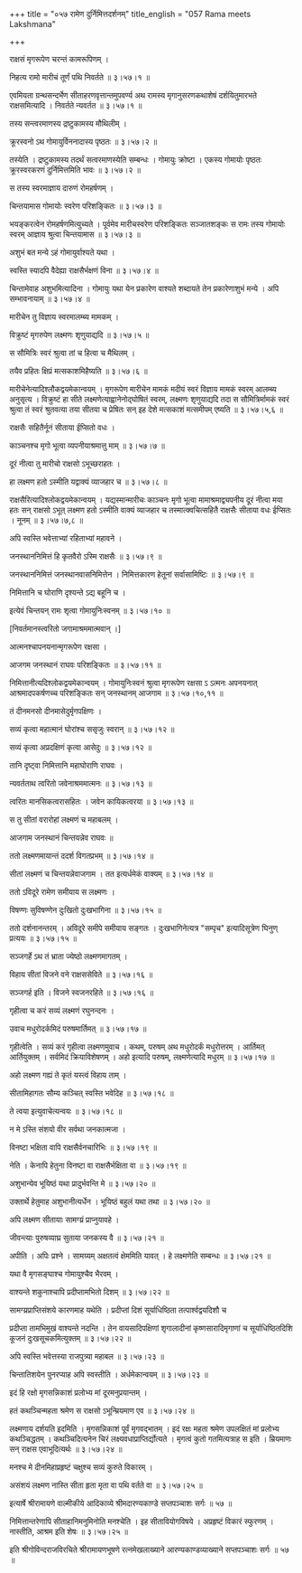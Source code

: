 +++
title = "०५७ रामेण दुर्निमित्तदर्शनम्"
title_english = "057 Rama meets Lakshmana"

+++


राक्षसं मृगरूपेण चरन्तं कामरूपिणम् ।  

निहत्य रामो मारीचं तूर्णं पथि निवर्तते  ॥  ३।५७।१  ॥   

एवमियता ग्रन्थसन्दर्भेण सीताहरणवृत्तान्तमुपवर्ण्य अथ रामस्य
मृगानुसरणकथाशेषं दर्शयितुमारभते राक्षसमित्यादि । निवर्तते न्यवर्तत  ॥ 
३।५७।१  ॥   

  

तस्य सन्त्वरमाणस्य द्रष्टुकामस्य मौथिलीम् ।  

क्रूरस्वनो ऽथ गोमायुर्विननादास्य पृष्ठतः  ॥  ३।५७।२  ॥   

तस्येति । द्रष्टुकामस्य तदर्थं सत्वरमाणस्येति सम्बन्धः । गोमायुः
क्रोष्टा । एकस्य गोमायोः पृष्ठतः क्रूरस्वरकरणं दुर्निमित्तमिति भावः  ॥ 
३।५७।२  ॥   

  

स तस्य स्वरमाज्ञाय दारुणं रोमहर्षणम् ।  

चिन्तयामास गोमायोः स्वरेण परिशङ्कितः  ॥  ३।५७।३  ॥   

भयङ्करत्वेन रोमहर्षणमित्युच्यते । पूर्वमेव मारीचस्वरेण परिशङ्कितः
सञ्जातशङ्कः स रामः तस्य गोमायोः स्वरम् आज्ञाय श्रुत्वा चिन्तयामास  ॥ 
३।५७।३  ॥   

  

अशुभं बत मन्ये ऽहं गोमायुर्वाश्यते यथा ।  

स्वस्ति स्यादपि वैदेह्या राक्षसैर्भक्षणं विना  ॥  ३।५७।४  ॥   

चिन्तामेवाह अशुभमित्यादिना । गोमायुः यथा येन प्रकारेण वाश्यते शब्दायते
तेन प्रकारेणाशुभं मन्ये । अपि सम्भावनायाम्  ॥  ३।५७।४  ॥   

  

मारीचेन तु विज्ञाय स्वरमालम्ब्य मामकम् ।  

विक्रुष्टं मृगरुपेण लक्ष्मणः शृणुयाद्यदि  ॥  ३।५७।५  ॥   

स सौमित्रिः स्वरं श्रुत्वा तां च हित्वा च मैथिलम् ।  

तयैव प्रहितः क्षिप्रं मत्सकाशमिहैष्यति  ॥  ३।५७।६  ॥   

मारीचेनेत्यादिश्लौकद्वयमेकान्वयम् । मृगरूपेण मारीचेन मामकं मदीयं स्वरं
विज्ञाय मामकं स्वरम् आलम्ब्य अनुसृत्य । विक्रुष्टं हा सीते
लक्ष्मणेत्याह्वानेनोद्घोषितं स्वरम्, लक्ष्मणः शृणुयाद्यदि तदा स
सौमित्रिर्मामकं स्वरं श्रुत्वा तं स्वरं श्रुतवत्या तया सीतया च प्रेषितः
सन् इह देशे मत्सकाशं मत्समीपम् एष्यति  ॥  ३।५७।५,६  ॥   

  

राक्षसैः सहितैर्नूनं सीताया ईप्सितो वधः ।  

काञ्चनश्च मृगो भूत्वा व्यपनीयाश्रमात्तु माम्  ॥  ३।५७।७  ॥   

दूरं नीत्वा तु मारीचो राक्षसो ऽभूच्छराहतः ।  

हा लक्ष्मण हतो ऽस्मीति यद्वाक्यं व्याजहार च  ॥  ३।५७।८  ॥   

राक्षसैरित्यादिश्लोकद्वयमेकान्वयम् । यद्यस्मान्मारीचः काञ्चनः मृगो
भूत्वा मामाश्रमाद्व्यपनीय दूरं नीत्वा मया हतः सन् राक्षसो ऽभूत् लक्ष्मण
हतो ऽस्मीति वाक्यं व्याजहार च तस्मात्क्वचित्सहितै राक्षसैः सीताया वधः
ईप्सितः । नूनम्  ॥  ३।५७।७,८  ॥   

  

अपि स्वस्ति भवेत्ताभ्यां रहिताभ्यां महावने ।  

जनस्थाननिमित्तं हि कृतवैरो ऽस्मि राक्षसैः  ॥  ३।५७।९  ॥   

जनस्थाननिमित्तं जनस्थानवासनिमित्तेन । निमित्तकारण हेतूनां सर्वासामिष्टिः
 ॥  ३।५७।९  ॥   

  

निमित्तानि च घोराणि दृश्यन्ते ऽद्य बहूनि च ।  

इत्येवं चिन्तयन् रामः शृत्वा गोमायुनिःस्वनम्  ॥  ३।५७।१०  ॥   

\[निवर्तमानस्त्वरितो जगामाश्रममात्मवान् ।\]  

आत्मनश्चापनयनान्मृगरूपेण रक्षसा ।  

आजगम जनस्थानं राघवः परिशङ्कितः  ॥  ३।५७।११  ॥   

निमित्तानीत्यदिश्लोकद्वयमेकान्वयम् । गोमायुनिःस्वनं श्रुत्वा मृगरूपेण
रक्षसा ऽ ऽत्मनः अपनयनात् आश्रमादपकर्षणच्च परिशङ्कितः सन् जनस्थानम् आजगाम
 ॥  ३।५७।१०,११  ॥   

  

तं दीनमनसो दीनमासेदुर्मृगपक्षिणः ।  

सव्यं कृत्वा महात्मानं घोरांश्च ससृजुः स्वरान्  ॥  ३।५७।१२  ॥   

सव्यं कृत्वा अप्रदक्षिणं कृत्वा आसेदुः  ॥  ३।५७।१२  ॥   

  

तानि दृष्ट्वा निमित्तानि महाघोराणि राघवः ।  

न्यवर्तताथ त्वरितो जवेनाश्रममात्मनः  ॥  ३।५७।१३  ॥   

त्वरितः मानसिकत्वरासहितः । जवेन कायिकत्वरया  ॥  ३।५७।१३  ॥   

  

स तु सीतां वरारोहां लक्ष्मणं च महाबलम् ।  

आजगाम जनस्थानं चिन्तयन्नेव राघवः  ॥   

ततो लक्ष्मणमायान्तं ददर्श विगतप्रभम्  ॥  ३।५७।१४  ॥   

सीतां लक्ष्मणं च चिन्तयन्नेवाजगाम । तत इत्यर्धमेकं वाक्यम्  ॥  ३।५७।१४
 ॥   

  

ततो ऽविदूरे रामेण समीयाय स लक्ष्मणः ।  

विषण्णः सुविषण्णेन दुःखितो दुःखभागिना  ॥  ३।५७।१५  ॥   

ततो दर्शनानन्तरम् । अविदूरे समीपे समीयाय सङ्गतः । दुःखभागिनेत्यत्र
"सम्पृच" इत्यादिसूत्रेण घिनुण् प्रत्ययः  ॥  ३।५७।१५  ॥   

  

सञ्जगर्हे ऽथ तं भ्राता ज्येष्ठो लक्ष्मणमागतम् ।  

विहाय सीतां विजने वने राक्षससेविते  ॥  ३।५७।१६  ॥   

सञ्जगर्ह इति । विजने स्वजनरहिते  ॥  ३।५७।१६  ॥   

  

गृहीत्वा च करं सव्यं लक्ष्मणं रघुनन्दनः ।  

उवाच मधुरोदर्कमिदं परुषमार्तिमत्  ॥  ३।५७।१७  ॥   

गृहीत्वेति । सव्यं करं गृहीत्वा लक्ष्मणमुवाच । कथम्, परुषम् अथ
मधुरोदर्कं मधुरोत्तरम् । आर्तिमत् आर्तियुक्तम् । सर्वमिदं क्रियाविशेषणम्
। अहो इत्यादि परुषम्, लक्ष्मणेत्यादि मधुरम्  ॥  ३।५७।१७  ॥   

  

अहो लक्ष्मण गह्यं ते कृतं यस्त्वं विहाय ताम् ।  

सीतामिहागतः सौम्य कञ्चित् स्वस्ति भवेदिह  ॥  ३।५७।१८  ॥   

ते त्वया इत्युवाचेत्यन्वयः  ॥  ३।५७।१८  ॥   

  

न मे ऽस्ति संशयो वीर सर्वथा जनकात्मजा ।  

विनष्टा भक्षिता वापि राक्षसैर्वनचारिभिः  ॥  ३।५७।१९  ॥   

नेति । केनापि हेतुना विनष्टा वा राक्षसैर्भक्षिता वा  ॥  ३।५७।१९  ॥   

  

अशुभान्येव भूयिष्ठं यथा प्रादुर्भवन्ति मे  ॥  ३।५७।२०  ॥   

उक्तार्थे हेतुमाह अशुभानीत्यर्धेन । भूयिष्ठं बहुलं यथा तथा  ॥  ३।५७।२०
 ॥   

  

अपि लक्ष्मण सीतायाः सामग्य्रं प्राप्नुयावहे ।  

जीवन्त्याः पुरुषव्याघ्र सुताया जनकस्य वै  ॥  ३।५७।२१  ॥   

अपीति । अपिः प्रश्ने । सामग्र्यम् अक्षतत्वं क्षेममिति यावत् । हे
लक्ष्मणेति सम्बन्धः  ॥  ३।५७।२१  ॥   

  

यथा वै मृगसङ्घाश्च गोमायुश्चैव भैरवम् ।  

वाश्यन्ते शकुनाश्चापि प्रदीप्तामभितो दिशम्  ॥  ३।५७।२२  ॥   

सामग्य्रप्राप्तिसंशये कारणमाह यथेति । प्रदीप्तां दिशं सूर्याधिष्ठिता
तत्पार्श्वद्वयदिशौ च  

प्रदीप्ता तामभिमुखं वाश्यन्ते नदन्ति । तेन वायसादिपक्षिणां शृगालादीनां
कृष्णसारादिमृगाणां च सूर्याधिष्ठितदिशि कूजनं दुःखसूचकमित्युक्तम्  ॥ 
३।५७।२२  ॥   

  

अपि स्वस्ति भवेत्तस्या राजपुत्र्या महाबल  ॥  ३।५७।२३  ॥   

चिन्तातिशयेन पुनरप्याह अपि स्वस्तीति । अर्धमेकान्वयम्  ॥  ३।५७।२३  ॥   

  

इदं हि रक्षो मृगसन्निकाशं प्रलोभ्य मां दूरमनुप्रयान्तम् ।  

हतं कथञ्चिन्महता श्रमेण स राक्षसो ऽभून्म्रियमाण एव  ॥  ३।५७।२४  ॥   

लक्ष्मणाय दर्शयति इदमिति । मृगसन्निकाशं पूर्वं मृगवद्भातम् । इदं रक्षः
महता श्रमेण उपलक्षितं मां प्रलोभ्य कथञ्चिद्धतम् । कथञ्चिदित्यनेन चिरं
लक्ष्यवधाप्राप्तिर्द्योत्यते । मृगत्वं कुतो गतमित्यत्राह स इति ।
म्रियमाणः सन् राक्षस एवाभूदित्यर्थः  ॥  ३।५७।२४  ॥   

  

मनश्च मे दीनमिहाप्रहृष्टं चक्षुश्च सव्यं कुरुते विकारम् ।  

असंशयं लक्ष्मण नास्ति सीता हृता मृता वा पथि वर्तते वा  ॥  ३।५७।२५  ॥   

इत्यार्षे श्रीरामायणे वाल्मीकीये आदिकाव्ये श्रीमदारण्यकाण्डे सप्तपञ्चाशः
सर्गः  ॥  ५७  ॥   

निमित्तान्तरेणापि सीताहानिमनुमिनोति मनश्चेति । इह सीतावियोगविषये ।
अप्रहृष्टं विकारं स्फुरणम् । नास्तीति, आश्रम इति शेषः  ॥  ३।५७।२५  ॥   

इति श्रीगोविन्दराजविरचिते श्रीरामायणभूषणे रत्नमेखलाख्याने
आरण्यकाण्डव्याख्याने सप्तपञ्चाशः सर्गः  ॥  ५७  ॥   


